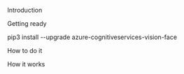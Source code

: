 Introduction



Getting ready



pip3 install --upgrade azure-cognitiveservices-vision-face


How to do it



How it works

